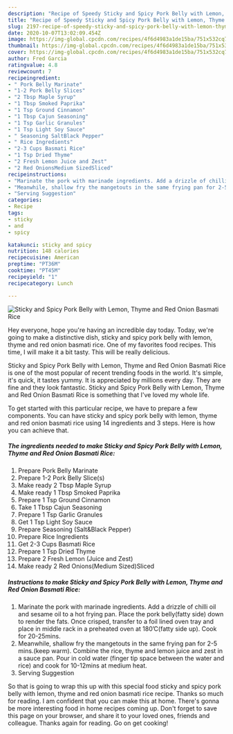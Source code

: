 ```yaml
---
description: "Recipe of Speedy Sticky and Spicy Pork Belly with Lemon, Thyme and Red Onion Basmati Rice"
title: "Recipe of Speedy Sticky and Spicy Pork Belly with Lemon, Thyme and Red Onion Basmati Rice"
slug: 2197-recipe-of-speedy-sticky-and-spicy-pork-belly-with-lemon-thyme-and-red-onion-basmati-rice
date: 2020-10-07T13:02:09.454Z
image: https://img-global.cpcdn.com/recipes/4f6d4983a1de15ba/751x532cq70/sticky-and-spicy-pork-belly-with-lemon-thyme-and-red-onion-basmati-rice-recipe-main-photo.jpg
thumbnail: https://img-global.cpcdn.com/recipes/4f6d4983a1de15ba/751x532cq70/sticky-and-spicy-pork-belly-with-lemon-thyme-and-red-onion-basmati-rice-recipe-main-photo.jpg
cover: https://img-global.cpcdn.com/recipes/4f6d4983a1de15ba/751x532cq70/sticky-and-spicy-pork-belly-with-lemon-thyme-and-red-onion-basmati-rice-recipe-main-photo.jpg
author: Fred Garcia
ratingvalue: 4.8
reviewcount: 7
recipeingredient:
- " Pork Belly Marinate"
- "1-2 Pork Belly Slices"
- "2 Tbsp Maple Syrup"
- "1 Tbsp Smoked Paprika"
- "1 Tsp Ground Cinnamon"
- "1 Tbsp Cajun Seasoning"
- "1 Tsp Garlic Granules"
- "1 Tsp Light Soy Sauce"
- " Seasoning SaltBlack Pepper"
- " Rice Ingredients"
- "2-3 Cups Basmati Rice"
- "1 Tsp Dried Thyme"
- "2 Fresh Lemon Juice and Zest"
- "2 Red OnionsMedium SizedSliced"
recipeinstructions:
- "Marinate the pork with marinade ingredients. Add a drizzle of chilli oil and sesame oil to a hot frying pan. Place the pork belly(fatty side) down to render the fats. Once crisped, transfer to a foil lined oven tray and place in middle rack in a preheated oven at 180’C(fatty side up). Cook for 20-25mins."
- "Meanwhile, shallow fry the mangetouts in the same frying pan for 2-5 mins.(keep warm). Combine the rice, thyme and lemon juice and zest in a sauce pan. Pour in cold water (finger tip space between the water and rice) and cook for 10-12mins at medium heat."
- "Serving Suggestion"
categories:
- Recipe
tags:
- sticky
- and
- spicy

katakunci: sticky and spicy 
nutrition: 148 calories
recipecuisine: American
preptime: "PT36M"
cooktime: "PT45M"
recipeyield: "1"
recipecategory: Lunch

---
```



![Sticky and Spicy Pork Belly with Lemon, Thyme and Red Onion Basmati Rice](https://img-global.cpcdn.com/recipes/4f6d4983a1de15ba/751x532cq70/sticky-and-spicy-pork-belly-with-lemon-thyme-and-red-onion-basmati-rice-recipe-main-photo.jpg)

Hey everyone, hope you're having an incredible day today. Today, we're going to make a distinctive dish, sticky and spicy pork belly with lemon, thyme and red onion basmati rice. One of my favorites food recipes. This time, I will make it a bit tasty. This will be really delicious.

Sticky and Spicy Pork Belly with Lemon, Thyme and Red Onion Basmati Rice is one of the most popular of recent trending foods in the world. It's simple, it's quick, it tastes yummy. It is appreciated by millions every day. They are fine and they look fantastic. Sticky and Spicy Pork Belly with Lemon, Thyme and Red Onion Basmati Rice is something that I've loved my whole life.




To get started with this particular recipe, we have to prepare a few components. You can have sticky and spicy pork belly with lemon, thyme and red onion basmati rice using 14 ingredients and 3 steps. Here is how you can achieve that.

<!--inarticleads1-->

##### The ingredients needed to make Sticky and Spicy Pork Belly with Lemon, Thyme and Red Onion Basmati Rice:

1. Prepare  Pork Belly Marinate
1. Prepare 1-2 Pork Belly Slice(s)
1. Make ready 2 Tbsp Maple Syrup
1. Make ready 1 Tbsp Smoked Paprika
1. Prepare 1 Tsp Ground Cinnamon
1. Take 1 Tbsp Cajun Seasoning
1. Prepare 1 Tsp Garlic Granules
1. Get 1 Tsp Light Soy Sauce
1. Prepare  Seasoning (Salt&amp;Black Pepper)
1. Prepare  Rice Ingredients
1. Get 2-3 Cups Basmati Rice
1. Prepare 1 Tsp Dried Thyme
1. Prepare 2 Fresh Lemon (Juice and Zest)
1. Make ready 2 Red Onions(Medium Sized)Sliced




<!--inarticleads2-->

##### Instructions to make Sticky and Spicy Pork Belly with Lemon, Thyme and Red Onion Basmati Rice:

1. Marinate the pork with marinade ingredients. Add a drizzle of chilli oil and sesame oil to a hot frying pan. Place the pork belly(fatty side) down to render the fats. Once crisped, transfer to a foil lined oven tray and place in middle rack in a preheated oven at 180’C(fatty side up). Cook for 20-25mins.
1. Meanwhile, shallow fry the mangetouts in the same frying pan for 2-5 mins.(keep warm). Combine the rice, thyme and lemon juice and zest in a sauce pan. Pour in cold water (finger tip space between the water and rice) and cook for 10-12mins at medium heat.
1. Serving Suggestion




So that is going to wrap this up with this special food sticky and spicy pork belly with lemon, thyme and red onion basmati rice recipe. Thanks so much for reading. I am confident that you can make this at home. There's gonna be more interesting food in home recipes coming up. Don't forget to save this page on your browser, and share it to your loved ones, friends and colleague. Thanks again for reading. Go on get cooking!
